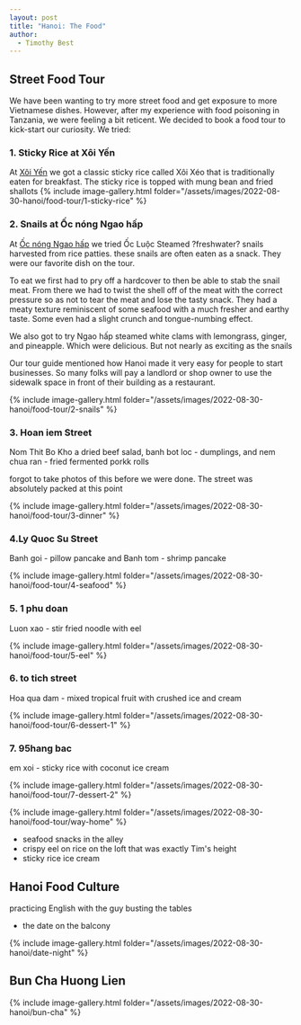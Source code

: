 ```yaml
---
layout: post
title: "Hanoi: The Food"
author:
  - Timothy Best
---
```


## Street Food Tour

We have been wanting to try more street food and get exposure to more Vietnamese dishes. However, after my experience with food poisoning in Tanzania, we were feeling a bit reticent. We decided to book a food tour to kick-start our curiosity. We tried:

### 1. Sticky Rice at Xôi Yến

At [Xôi Yến](https://www.google.com/maps/place/X%C3%B4i+Y%E1%BA%BFn/@21.0337304,105.8501426,16z/data=!4m7!3m6!1s0x3135abf54e9751af:0x9720e5f2f8f19320!8m2!3d21.0337304!4d105.85452!15sCgd4b2kgeWVuWgkiB3hvaSB5ZW6SARV2aWV0bmFtZXNlX3Jlc3RhdXJhbnTgAQA!16s%2Fg%2F11b75hq4m5?coh=164777&entry=tt) we got a classic sticky rice called Xôi Xéo that is traditionally eaten for breakfast. The sticky rice is topped with mung bean and fried shallots
{% include image-gallery.html folder="/assets/images/2022-08-30-hanoi/food-tour/1-sticky-rice" %}

### 2. Snails at Ốc nóng Ngao hấp

At [Ốc nóng Ngao hấp](https://goo.gl/maps/dauhfZ8R4bEGo4o86) we tried Ốc Luộc Steamed ?freshwater? snails harvested from rice patties. these snails are often eaten as a snack. They were our favorite dish on the tour.

To eat we first had to pry off a hardcover to then be able to stab the snail meat. From there we had to twist the shell off of the meat with the correct pressure so as not to tear the meat and lose the tasty snack. They had a meaty texture reminiscent of some seafood with a much fresher and earthy taste. Some even had a slight crunch and tongue-numbing effect.

We also got to try Ngao hấp steamed white clams with lemongrass, ginger, and pineapple. Which were delicious. But not nearly as exciting as the snails

Our tour guide mentioned how Hanoi made it very easy for people to start businesses. So many folks will pay a landlord or shop owner to use the sidewalk space in front of their building as a restaurant.

{% include image-gallery.html folder="/assets/images/2022-08-30-hanoi/food-tour/2-snails" %}

### 3. Hoan iem Street

Nom Thit Bo Kho a dried beef salad, banh bot loc - dumplings, and nem chua ran - fried fermented porkk rolls

forgot to take photos of this before we were done. The street was absolutely packed at this point

{% include image-gallery.html folder="/assets/images/2022-08-30-hanoi/food-tour/3-dinner" %}

### 4.Ly Quoc Su Street

Banh goi - pillow pancake and Banh tom - shrimp pancake

{% include image-gallery.html folder="/assets/images/2022-08-30-hanoi/food-tour/4-seafood" %}

### 5. 1 phu doan

Luon xao - stir fried noodle with eel

{% include image-gallery.html folder="/assets/images/2022-08-30-hanoi/food-tour/5-eel" %}

### 6. to tich street

Hoa qua dam - mixed tropical fruit with crushed ice and cream

{% include image-gallery.html folder="/assets/images/2022-08-30-hanoi/food-tour/6-dessert-1" %}

### 7. 95hang bac

em xoi - sticky rice with coconut ice cream

{% include image-gallery.html folder="/assets/images/2022-08-30-hanoi/food-tour/7-dessert-2" %}

{% include image-gallery.html folder="/assets/images/2022-08-30-hanoi/food-tour/way-home" %}

- seafood snacks in the alley
- crispy eel on rice on the loft that was exactly Tim's height
- sticky rice ice cream

## Hanoi Food Culture

practicing English with the guy busting the tables

- the date on the balcony

{% include image-gallery.html folder="/assets/images/2022-08-30-hanoi/date-night" %}

## Bun Cha Huong Lien

{% include image-gallery.html folder="/assets/images/2022-08-30-hanoi/bun-cha" %}
